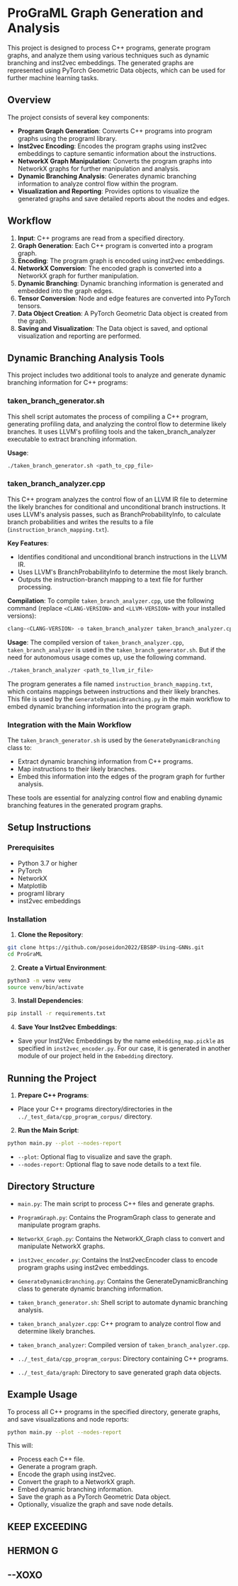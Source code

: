 # ProGraML Graph Generation and Analysis

This project is designed to process C++ programs, generate program graphs, and analyze them using various techniques such as dynamic branching and inst2vec embeddings. The generated graphs are represented using PyTorch Geometric Data objects, which can be used for further machine learning tasks.

## Overview

The project consists of several key components:

- **Program Graph Generation**: Converts C++ programs into program graphs using the programl library.
- **Inst2vec Encoding**: Encodes the program graphs using inst2vec embeddings to capture semantic information about the instructions.
- **NetworkX Graph Manipulation**: Converts the program graphs into NetworkX graphs for further manipulation and analysis.
- **Dynamic Branching Analysis**: Generates dynamic branching information to analyze control flow within the program.
- **Visualization and Reporting**: Provides options to visualize the generated graphs and save detailed reports about the nodes and edges.

## Workflow

1. **Input**: C++ programs are read from a specified directory.
2. **Graph Generation**: Each C++ program is converted into a program graph.
3. **Encoding**: The program graph is encoded using inst2vec embeddings.
4. **NetworkX Conversion**: The encoded graph is converted into a NetworkX graph for further manipulation.
5. **Dynamic Branching**: Dynamic branching information is generated and embedded into the graph edges.
6. **Tensor Conversion**: Node and edge features are converted into PyTorch tensors.
7. **Data Object Creation**: A PyTorch Geometric Data object is created from the graph.
8. **Saving and Visualization**: The Data object is saved, and optional visualization and reporting are performed.

## Dynamic Branching Analysis Tools

This project includes two additional tools to analyze and generate dynamic branching information for C++ programs:

### taken_branch_generator.sh

This shell script automates the process of compiling a C++ program, generating profiling data, and analyzing the control flow to determine likely branches. It uses LLVM's profiling tools and the taken_branch_analyzer executable to extract branching information.

**Usage**:
```bash
./taken_branch_generator.sh <path_to_cpp_file>
```

### taken_branch_analyzer.cpp

This C++ program analyzes the control flow of an LLVM IR file to determine the likely branches for conditional and unconditional branch instructions. It uses LLVM's analysis passes, such as BranchProbabilityInfo, to calculate branch probabilities and writes the results to a file (`instruction_branch_mapping.txt`).

**Key Features**:
- Identifies conditional and unconditional branch instructions in the LLVM IR.
- Uses LLVM's BranchProbabilityInfo to determine the most likely branch.
- Outputs the instruction-branch mapping to a text file for further processing.

**Compilation**:
To compile `taken_branch_analyzer.cpp`, use the following command (replace `<CLANG-VERSION>` and `<LLVM-VERSION>` with your installed versions):
```bash
clang-<CLANG-VERSION> -o taken_branch_analyzer taken_branch_analyzer.cpp $(llvm-config-<LLVM-VERSION> --cxxflags --ldflags --libs core analysis passes support) -I/usr/lib/llvm-<LLVM-VERSION>/include -lstdc++
```

**Usage**:
The compiled version of `taken_branch_analyzer.cpp`, `taken_branch_analyzer` is used in the `taken_branch_generator.sh`. But if the need for autonomous usage comes up, use the following command. 
```bash
./taken_branch_analyzer <path_to_llvm_ir_file>
```
The program generates a file named `instruction_branch_mapping.txt`, which contains mappings between instructions and their likely branches. This file is used by the `GenerateDynamicBranching.py` in the main workflow to embed dynamic branching information into the program graph.


### Integration with the Main Workflow

The `taken_branch_generator.sh` is used by the `GenerateDynamicBranching` class to:
- Extract dynamic branching information from C++ programs.
- Map instructions to their likely branches.
- Embed this information into the edges of the program graph for further analysis.

These tools are essential for analyzing control flow and enabling dynamic branching features in the generated program graphs.

## Setup Instructions

### Prerequisites

- Python 3.7 or higher
- PyTorch
- NetworkX
- Matplotlib
- programl library
- inst2vec embeddings

### Installation

1. **Clone the Repository**:
  ```bash
  git clone https://github.com/poseidon2022/EBSBP-Using-GNNs.git
  cd ProGraML
  ```

2. **Create a Virtual Environment**:
  ```bash
  python3 -m venv venv
  source venv/bin/activate
  ```

3. **Install Dependencies**:
  ```bash
  pip install -r requirements.txt
  ```

4. **Save Your Inst2vec Embeddings**:
  - Save your Inst2Vec Embeddings by the name `embedding_map.pickle` as specified in `inst2vec_encoder.py`. For our case, it is generated in another module of our project held in the `Embedding` directory.

## Running the Project

1. **Prepare C++ Programs**:
  - Place your C++ programs directory/directories in the `../_test_data/cpp_program_corpus/` directory.

2. **Run the Main Script**:
  ```bash
  python main.py --plot --nodes-report
  ```
  - `--plot`: Optional flag to visualize and save the graph.
  - `--nodes-report`: Optional flag to save node details to a text file.

## Directory Structure

- `main.py`: The main script to process C++ files and generate graphs.
- `ProgramGraph.py`: Contains the ProgramGraph class to generate and manipulate program graphs.
- `NetworkX_Graph.py`: Contains the NetworkX_Graph class to convert and manipulate NetworkX graphs.
- `inst2vec_encoder.py`: Contains the Inst2vecEncoder class to encode program graphs using inst2vec embeddings.
- `GenerateDynamicBranching.py`: Contains the GenerateDynamicBranching class to generate dynamic branching 
information.
- `taken_branch_generator.sh`: Shell script to automate dynamic branching analysis.
- `taken_branch_analyzer.cpp`: C++ program to analyze control flow and determine likely branches.
- `taken_branch_analyzer`: Compiled version of `taken_branch_analyzer.cpp`.

- `../_test_data/cpp_program_corpus`: Directory containing C++ programs.
- `../_test_data/graph`: Directory to save generated graph data objects.

## Example Usage

To process all C++ programs in the specified directory, generate graphs, and save visualizations and node reports:
```bash
python main.py --plot --nodes-report
```

This will:

- Process each C++ file.
- Generate a program graph.
- Encode the graph using inst2vec.
- Convert the graph to a NetworkX graph.
- Embed dynamic branching information.
- Save the graph as a PyTorch Geometric Data object.
- Optionally, visualize the graph and save node details.

## KEEP EXCEEDING 
## HERMON G
## --XOXO